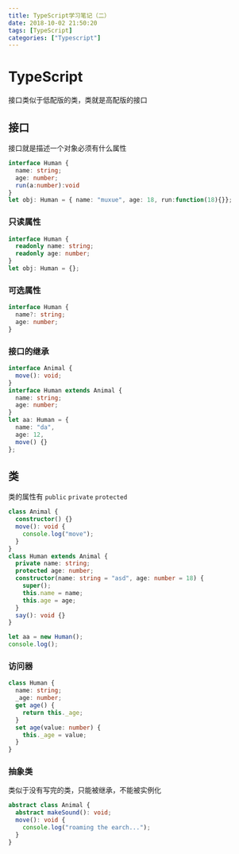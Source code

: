 ```yaml
---
title: TypeScript学习笔记（二）
date: 2018-10-02 21:50:20
tags: [TypeScript]
categories: ["Typescript"]
---
```


# TypeScript

接口类似于低配版的类，类就是高配版的接口

## 接口

接口就是描述一个对象必须有什么属性

```typescript
interface Human {
  name: string;
  age: number;
  run(a:number):void
}
let obj: Human = { name: "muxue", age: 18, run:function(18){}};
```

<!--more-->

### 只读属性

```typescript
interface Human {
  readonly name: string;
  readonly age: number;
}
let obj: Human = {};
```

### 可选属性

```typescript
interface Human {
  name?: string;
  age: number;
}
```

### 接口的继承

```typescript
interface Animal {
  move(): void;
}
interface Human extends Animal {
  name: string;
  age: number;
}
let aa: Human = {
  name: "da",
  age: 12,
  move() {}
};
```

## 类

类的属性有 `public` `private` `protected`

```typescript
class Animal {
  constructor() {}
  move(): void {
    console.log("move");
  }
}
class Human extends Animal {
  private name: string;
  protected age: number;
  constructor(name: string = "asd", age: number = 18) {
    super();
    this.name = name;
    this.age = age;
  }
  say(): void {}
}

let aa = new Human();
console.log();
```

### 访问器

```typescript
class Human {
  name: string;
  _age: number;
  get age() {
    return this._age;
  }
  set age(value: number) {
    this._age = value;
  }
}
```

### 抽象类

类似于没有写完的类，只能被继承，不能被实例化

```typescript
abstract class Animal {
  abstract makeSound(): void;
  move(): void {
    console.log("roaming the earch...");
  }
}
```
